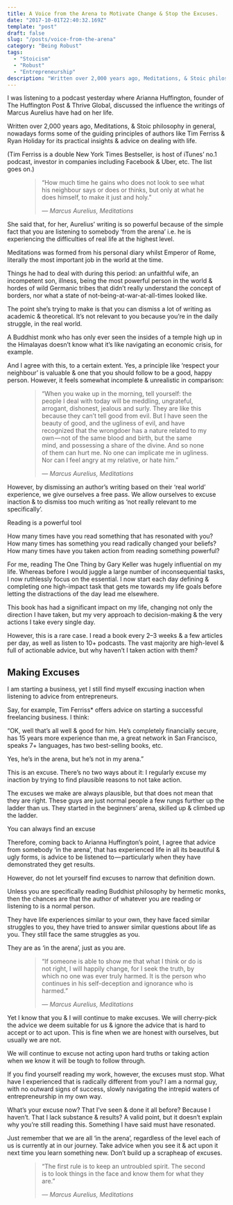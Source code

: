 ```yaml
---
title: A Voice from the Arena to Motivate Change & Stop the Excuses.
date: "2017-10-01T22:40:32.169Z"
template: "post"
draft: false
slug: "/posts/voice-from-the-arena"
category: "Being Robust"
tags:
  - "Stoicism"
  - "Robust"
  - "Entrepreneurship"
description: "Written over 2,000 years ago, Meditations, & Stoic philosophy in general, nowadays forms some of the guiding principles of authors like Tim Ferriss & Ryan Holiday for its practical insights & advice on dealing with life."
---
```




I was listening to a podcast yesterday where Arianna Huffington, founder of The Huffington Post & Thrive Global, discussed the influence the writings of Marcus Aurelius have had on her life.

Written over 2,000 years ago, Meditations, & Stoic philosophy in general, nowadays forms some of the guiding principles of authors like Tim Ferriss & Ryan Holiday for its practical insights & advice on dealing with life.

(Tim Ferriss is a double New York Times Bestseller, is host of iTunes’ no.1 podcast, investor in companies including Facebook & Uber, etc. The list goes on.)


<figure>
	<blockquote>
		<p>“How much time he gains who does not look to see what his neighbour says or does or thinks, but only at what he does himself, to make it just and holy.”</p>
		<footer>
			<cite>― Marcus Aurelius, Meditations</cite>
		</footer>
	</blockquote>
</figure>



She said that, for her, Aurelius’ writing is so powerful because of the simple fact that you are listening to somebody ‘from the arena’ i.e. he is experiencing the difficulties of real life at the highest level.

Meditations was formed from his personal diary whilst Emperor of Rome, literally the most important job in the world at the time.

Things he had to deal with during this period: an unfaithful wife, an incompetent son, illness, being the most powerful person in the world & hordes of wild Germanic tribes that didn’t really understand the concept of borders, nor what a state of not-being-at-war-at-all-times looked like.

The point she’s trying to make is that you can dismiss a lot of writing as academic & theoretical. It’s not relevant to you because you’re in the daily struggle, in the real world.

A Buddhist monk who has only ever seen the insides of a temple high up in the Himalayas doesn’t know what it’s like navigating an economic crisis, for example.

And I agree with this, to a certain extent. Yes, a principle like ‘respect your neighbour’ is valuable & one that you should follow to be a good, happy person. However, it feels somewhat incomplete & unrealistic in comparison:



<figure>
	<blockquote>
		<p>“When you wake up in the morning, tell yourself: the people I deal with today will be meddling, ungrateful, arrogant, dishonest, jealous and surly. They are like this because they can’t tell good from evil. But I have seen the beauty of good, and the ugliness of evil, and have recognized that the wrongdoer has a nature related to my own — not of the same blood and birth, but the same mind, and possessing a share of the divine. And so none of them can hurt me. No one can implicate me in ugliness. Nor can I feel angry at my relative, or hate him.”</p>
		<footer>
			<cite>― Marcus Aurelius, Meditations</cite>
		</footer>
	</blockquote>
</figure>


However, by dismissing an author’s writing based on their ‘real world’ experience, we give ourselves a free pass. We allow ourselves to excuse inaction & to dismiss too much writing as ‘not really relevant to me specifically’.

Reading is a powerful tool

How many times have you read something that has resonated with you? How many times has something you read radically changed your beliefs? How many times have you taken action from reading something powerful?

For me, reading The One Thing by Gary Keller was hugely influential on my life. Whereas before I would juggle a large number of inconsequential tasks, I now ruthlessly focus on the essential. I now start each day defining & completing one high-impact task that gets me towards my life goals before letting the distractions of the day lead me elsewhere.

This book has had a significant impact on my life, changing not only the direction I have taken, but my very approach to decision-making & the very actions I take every single day.

However, this is a rare case. I read a book every 2–3 weeks & a few articles per day, as well as listen to 10+ podcasts. The vast majority are high-level & full of actionable advice, but why haven’t I taken action with them?


## Making Excuses

I am starting a business, yet I still find myself excusing inaction when listening to advice from entrepreneurs.

Say, for example, Tim Ferriss* offers advice on starting a successful freelancing business. I think:

“OK, well that’s all well & good for him. He’s completely financially secure, has 15 years more experience than me, a great network in San Francisco, speaks 7+ languages, has two best-selling books, etc.

Yes, he’s in the arena, but he’s not in my arena.”

This is an excuse. There’s no two ways about it: I regularly excuse my inaction by trying to find plausible reasons to not take action.

The excuses we make are always plausible, but that does not mean that they are right. These guys are just normal people a few rungs further up the ladder than us. They started in the beginners’ arena, skilled up & climbed up the ladder.

You can always find an excuse

Therefore, coming back to Arianna Huffington’s point, I agree that advice from somebody ‘in the arena’, that has experienced life in all its beautiful & ugly forms, is advice to be listened to — particularly when they have demonstrated they get results.

However, do not let yourself find excuses to narrow that definition down.

Unless you are specifically reading Buddhist philosophy by hermetic monks, then the chances are that the author of whatever you are reading or listening to is a normal person.

They have life experiences similar to your own, they have faced similar struggles to you, they have tried to answer similar questions about life as you. They still face the same struggles as you.

They are as ‘in the arena’, just as you are.

<figure>
	<blockquote>
		<p>“If someone is able to show me that what I think or do is not right, I will happily change, for I seek the truth, by which no one was ever truly harmed. It is the person who continues in his self-deception and ignorance who is harmed.”</p>
		<footer>
			<cite>― Marcus Aurelius, Meditations</cite>
		</footer>
	</blockquote>
</figure>


Yet I know that you & I will continue to make excuses. We will cherry-pick the advice we deem suitable for us & ignore the advice that is hard to accept or to act upon. This is fine when we are honest with ourselves, but usually we are not.

We will continue to excuse not acting upon hard truths or taking action when we know it will be tough to follow through.

If you find yourself reading my work, however, the excuses must stop. What have I experienced that is radically different from you? I am a normal guy, with no outward signs of success, slowly navigating the intrepid waters of entrepreneurship in my own way.

What’s your excuse now? That I’ve seen & done it all before? Because I haven’t. That I lack substance & results? A valid point, but it doesn’t explain why you’re still reading this. Something I have said must have resonated.

Just remember that we are all ‘in the arena’, regardless of the level each of us is currently at in our journey. Take advice when you see it & act upon it next time you learn something new. Don’t build up a scrapheap of excuses.

<figure>
	<blockquote>
		<p>“The first rule is to keep an untroubled spirit. The second is to look things in the face and know them for what they are.”</p>
		<footer>
			<cite>― Marcus Aurelius, Meditations</cite>
		</footer>
	</blockquote>
</figure>
